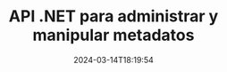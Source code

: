 ---
############################# Static ############################
layout: "product"
date: 2024-03-14T18:19:54
draft: false

product: "Metadata"
product_tag: "metadata"
platform: ".NET"
platform_tag: "net"

############################# Head ############################
head_title: "Lector, visor, extractor, eliminador y exportador de metadatos .NET API"
head_description: "API de metadatos C# .NET para leer, escribir, editar, analizar, buscar, extraer, eliminar, comparar y exportar metadatos de PDF Word Excel PPTX Outlook Audio Video & Images."

############################# Header ############################
title: "API .NET para administrar y manipular metadatos"
description: "Cree aplicaciones .NET para leer, editar, eliminar, recuperar, buscar, comparar, reemplazar y exportar información de metadatos de todos los documentos populares y formatos de archivo de imagen."
button:
    enable: true

############################# SubMenu ############################
submenu:
    enable: true
    
    left:
        img_alt: "GroupDocs.Metadata for .NET"
        image: "https://www.groupdocs.cloud/templates/groupdocs/images/product-logos/groupdocs-metadata-net.png"
        product: "GroupDocs.Metadata"
        platform: ".NET"
        
    middle:
        button:
            # button loop
            - link: "#overview"
              text: "Visión general"

            # button loop
            - link: "#features"
              text: "Características"

            # button loop
            - link: "#support"
              text: "Apoyo"

            # button loop
            - link: "https://products.groupdocs.app/metadata"
              text: "Demo en vivo"

            # button loop
            - link: "https://purchase.groupdocs.com/pricing/metadata/net"
              text: "Precios"

    right:
        link_download: "https://downloads.groupdocs.com/metadata"
        link_learn: "https://docs.groupdocs.com/metadata/net/"
        link_buy: "https://purchase.groupdocs.com"

############################# Overview ############################
overview:
    enable: true
    content: |
      GroupDocs.Metadata para .NET API es fácil de integrar con C#, ASP.NET y otras aplicaciones basadas en .NET para ayudar a sus usuarios finales a manipular metadatos de una variedad de imágenes, documentos y otros formatos de archivos multimedia sin instalar ningún software externo. La biblioteca de metadatos .NET admite herramientas de creación para agregar rápidamente funcionalidades de visor, editor, eliminador, extractor, comparación y exportación de metadatos dentro de una serie de formatos de documentos estándar de la industria, como PDF, Microsoft Office Word, hojas de cálculo de Excel, presentaciones de PowerPoint, correos electrónicos de Outlook, Project , diagramas de Visio, OneNote, imágenes, AutoCAD, Photoshop, audio, video y metarchivos.  

      La API de metadatos es muy flexible y fácil de usar. Obtiene el archivo del documento como entrada, analiza la información de los metadatos, permite realizar operaciones de metadatos compatibles y guardar el archivo modificado para acceder rápidamente en el futuro. Funciona con los estándares de metadatos más notables, como integrado, XMP, EXIF, IPTC, bloques de recursos de imágenes, ID3 y propiedades de metadatos personalizados. A través de GroupDocs.Metadata para la API de .NET, también puede comparar dos documentos para identificar las diferencias y similitudes presentes en sus propiedades de metadatos. También puede exportar metadatos de los documentos requeridos a Excel, CSV o DataSet.

      GroupDocs.Metadata para .NET se puede utilizar para desarrollar aplicaciones en cualquier entorno de desarrollo que se dirija a la plataforma .NET. Es compatible con todos los lenguajes basados ​​en .NET y es compatible con los sistemas operativos más populares (Windows, Linux, MacOS) donde se pueden instalar marcos Mono o .NET (incluido .NET Core).
    tabs:
      enable: true
      
      ## TAB ONE ##
      tab_one:
        description: |
          A continuación se muestra una descripción general de GroupDocs.Metadata para .NET:
      
        left:
          enable: true
          icon: "fas fa-file-image"
          title: "Trabajar con imágenes"
          content: |
            * Metadatos XMP
            * Metadatos EXIF
            * Metadatos IPTC-IIM
            * Metadatos PSD
            * Metadatos CAD
            * Analizar etiquetas IFD adicionales
        
        right:
          enable: true
          icon: "fab fa-html5"
          title: "Trabajar con audio y video"
          content: |
            * Detección de formato MP3 en tiempo de ejecución
            * Leer Letras3 Etiqueta
            * Leer información de audio MPEG
            * Leer información de encabezado AVI
            * Leer subtítulos de Matroska
            * Exportar datos a Excel o CSV
      
      ## TAB TWO ##
      tab_two:
        description: |
          GroupDocs.Metadata para .NET admite lo siguiente [formatos de archivos de documentos](https://docs.groupdocs.com/metadata/net/supported-document-formats/):

        left:
          enable: true
          table:
            # table loop
            - title: "oficina de microsoft"
              content: |
                * **Word:** DOC, DOCX, DOCM, DOT, DOTX, DOTM, RTF, TXT
                * **Excel:** XLS, XLSX, XLSM, XLSB, XLTM, XLT, XLTM, XLTX, XLAM, SXC, SpreadsheetML
                * **PowerPoint:** PPT, PPTX, PPS, PPSX, PPSM, POT, POTM, POTX, PPTM
                * **Visio:** VSD, VDX, VSS, VSSX, VSX, VST, VSTX, VTX, VSDX, VDW, VSTM, VSSM, VSDM
                * **Project:** MPP
                * **Outlook:** MSG, EML, EMLX, PST, OST
                * **OneNote:** ONE

        right:
          enable: true
          table:
            # table loop
            - title: "Otros formatos"
              content: |
                * **OpenDocument**: ODT, ODS
                * **Portable**: PDF
                * **Photoshop**: PSD
                * **AutoCAD**: DWG, DXF
                * **Audio**:  MP3, WAV
                * **Video**: AVI, MOV, QT, FLV
                * **Metafiles**: EMF, WMF
                * **vCard**: VCF, VCR
                * **Imágenes**: JPG, JPEG, JPE, JP2, PNG, GIF, TIFF, WebP, BMP, DJVU, DJV, DICOM
                * **Matroska Media Container**: MKV, MKA, MK3D, WEBM
                * **Fuentes OpenType**: OTF, OTC, TTF, TTC
                * **Otros**: EPUB, ZIP, TORRENT, ASF

      ## TAB THREE ##
      tab_three:
        description: |
          GroupDocs.Metadata para .NET es compatible con los siguientes sistemas operativos, marcos y administradores de paquetes:
        
        left:
          enable: true
          table:
            # table loop
            - icon: "fab fa-windows"
              title: "Sistemas operativos"
              content: |
                * Escritorio de Windows
                * Servidor de windows
                * Windows Azure
                * linux

            # table loop
            - icon: "fas fa-code"
              title: "Marcos compatibles"
              content: |
                * .NET Framework 2.0 o superior
                * Mono Framework 1.2 o superior
                * .NET estándar 2.0
                * .NET Núcleo 2.0
                * .NET Núcleo 2.1
        right:
          enable: true
          table:
            # table loop
            - icon: "fas fa-box"
              title: "Administradores de paquetes"
              content: |
                * NuGet

            # table loop
            - icon: "fas fa-tools"
              title: "Entornos de desarrollo"
              content: |
                *Microsoft Visual Studio
                * Xamarin.Android
                * Xamarin.IOS
                * Xamarin.Mac
                * MonoDesarrollo

############################# Features ############################
features:
    enable: true
    title: "Funciones de GroupDocs.Metadata para .NET"

    feature:
      # feature loop
      - icon: "fas fa-copy"
        content: "Identifique metadatos integrados y personalizados"
       
      # feature loop
      - icon: "fas fa-eye"
        content: "Recupere y elimine datos ocultos en Microsoft Word, Excel, PowerPoint y PDF"

      # feature loop
      - icon: "fas fa-bolt"
        content: "Reconocimiento en tiempo de ejecución del tipo de archivo de documento"
      
      # feature loop
      - icon: "fas fa-file-powerpoint"
        content: "Capacidad para detectar/eliminar firmas digitales"

      # feature loop
      - icon: "fas fa-code"
        content: "Identifique Protección con contraseña y soporte para el contenedor multimedia Matroska"

      # feature loop
      - icon: "fas fa-cloud"
        content: "Recuperar miniaturas y renderizar vistas previas de imágenes para formatos admitidos"

      # feature loop
      - icon: "fas fa-remove-format"
        content: "Detectar el tipo MIME de un archivo o flujo de archivos específico"

      # feature loop
      - icon: "fas fa-comment-slash"
        content: "Genere vistas previas de imágenes para archivos EPUB, CAD, EML y MSG"

      # feature loop
      - icon: "fas fa-location-arrow"
        content: "Utilice la clave definida para leer la propiedad de metadatos de los formatos admitidos"

      # feature loop
      - icon: "fas fa-border-all"
        content: "Leer metadatos de mensajes de correo electrónico y analizar archivos de fuentes OpenType"

      # feature loop
      - icon: "fas fa-wrench"
        content: "Lea subtítulos de Matroska y recupere metadatos de archivos de audio y video"

      # feature loop
      - icon: "fas fa-columns"
        content: "Obtenga metadatos de formatos de archivo y torrents"

      # feature loop
      - icon: "fas fa-file-word"
        content: "Compare las propiedades de los metadatos de los formatos admitidos y las diferencias o similitudes de identidad"

      # feature loop
      - icon: "fas fa-envelope"
        content: "Buscar propiedades de metadatos de archivos y enumerar cualquier tipo de metadatos"

      # feature loop
      - icon: "fas fa-print"
        content: "Reemplazar propiedades de metadatos de formatos de archivo admitidos"

      # feature loop
      - icon: "fas fa-file-archive"
        content: "Extraiga metadatos de archivos de Microsoft Excel a partir de Excel 95"

      # feature loop
      - icon: "fas fa-lock"
        content: "Encuentra fotos hechas en una cámara específica"

      # feature loop
      - icon: "fas fa-file-code"
        content: "Importar propiedades de metadatos de imágenes y eliminar información de ubicación de las fotos"

      # feature loop
      - icon: "fas fa-fill-drip"
        content: "Eliminar metadatos y comentarios de informes y documentos"
        
      # feature loop
      - icon: "fas fa-file-excel"
        content: "Extraer metadatos de texto de archivos de imagen PNG"

      # feature loop
      - icon: "fas fa-heading"
        content: "Reducción del consumo de memoria de documentos e imágenes"

      # feature loop
      - icon: "fas fa-project-diagram"
        content: "Actualizar propiedades de metadatos EXIF ​​en archivos WEBP, PNG y PSD"

      # feature loop
      - icon: "fas fa-cube"
        content: "Extraiga propiedades de metadatos XMP en archivos MOV, MP3 y WEBP"

      # feature loop
      - icon: "fab fa-uncharted"
        content: "Agregar, actualizar y eliminar paquetes de metadatos IPTC en imágenes TIFF"

        
    more_feature:
      # more_feature_loop
      - title: "Obtención rápida de propiedades de metadatos"
        content: |
          El uso de GroupDocs.Metadata para la API de .NET, la manipulación de cualquier tipo de metadatos para formatos de archivo admitidos es un negocio bastante sencillo. El siguiente fragmento de código demuestra lo fácil que es eliminar los metadatos de Photoshop de un archivo JPEG usando C#:
          ```cs
          using (var metadata = new GroupDocs.Metadata.Metadata("sample.jpeg"))
          {
            var root = metadata.GetRootPackage();
            root.RemoveImageResourcePackage();
            metadata.Save("output.jpeg");
          }
          ```      
      # more_feature_loop
      - title: "Recuperación y manipulación de datos ocultos"
        content: "GroupDocs.Metadata para .NET proporciona un mecanismo útil para obtener y eliminar datos ocultos en documentos PDF, así como en documentos de Microsoft Word, Excel y PowerPoint. Puede manipular comentarios, fusionar campos, páginas ocultas, campos de formulario, anotaciones y más."

############################# Support ############################
support:
    enable: true

############################# Solutions ############################
solutions:
    enable: true
    title: "GroupDocs.Metadata ofrece API de visualización de documentos para otros entornos de desarrollo populares"

    solution:
        # solution loop
        - img_alt: "GroupDocs.Metadata for Java"
          image: "/border/groupdocs-metadata-java.svg"
          product: "GroupDocs.Metadata"
          platform: "Java"
          link: "/metadata/java/"

        # solution loop
        - img_alt: "GroupDocs.Metadata for Node.js"
          image: "/border/groupdocs-metadata-nodejs-java.svg"
          product: "GroupDocs.Metadata"
          platform: "Node.js via Java"
          link: "/metadata/nodejs-java/"

############################# Back to top ###############################
back_to_top:
  enable: true
---